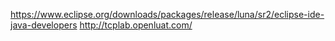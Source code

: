 https://www.eclipse.org/downloads/packages/release/luna/sr2/eclipse-ide-java-developers
http://tcplab.openluat.com/
